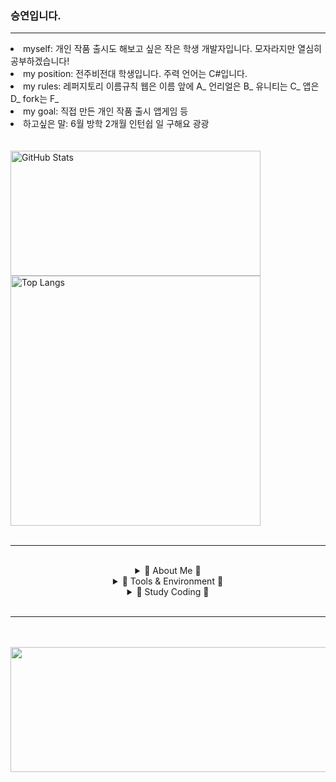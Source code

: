 <body>
<div>
<h3>승연입니다.</h3>
<hr>
<li> myself: 개인 작품 출시도 해보고 싶은 작은 학생 개발자입니다. 모자라지만 열심히 공부하겠습니다!</li>
<li> my position: 전주비전대 학생입니다. 주력 언어는 C#입니다.</li>
<li> my rules: 레퍼지토리 이름규칙 웹은 이름 앞에 A_ 언리얼은 B_ 유니티는 C_ 앱은 D_ fork는 F_</li>
<li> my goal: 직접 만든 개인 작품 출시 앱게임 등</li>
<li> 하고싶은 말: 6월 방학 2개월 인턴쉽 일 구해요 광광</li>
<br>
</div>
 <br> 
<div>
  <img src="https://github-readme-stats.vercel.app/api?username=SeungYeon04&show_icons=true" alt="GitHub Stats" style="width: 400px; height: 200px;" />
 <img src="https://github-readme-stats.vercel.app/api/top-langs/?username=SeungYeon04&layout=donut" alt="Top Langs" style="width: 400px; height=200px;" />
</div>

<br>
<hr>
<br>

<div  align="center">
<details>
<summary>
🧸 About Me 🧸
</summary>
<a href="https://blog.naver.com/catoo_4" target="_blank"><img src="https://img.shields.io/badge/BLOG(Daily)-03C75A?style=flat-square&logo=Naver&logoColor=white"></a>
<a href="https://seungyeon04.github.io/A_Study/" target="_blank"><img src="https://img.shields.io/badge/BLOG(Study1)-000000?style=flat-square&logo=github&logoColor=white"></a>
<a href="https://velog.io/@seungyeon04" target="_blank"><img src="https://img.shields.io/badge/BLOG(Study2)-999111?style=flat-square&logo=velog&logoColor=white"></a><br>
<a href="https://purple-tail-e77.notion.site/b3a4e9bf905f4ed28251a383aec9d9e3?pvs=74"><img src="https://img.shields.io/badge/notion(X)-000000?style=flat-square&logo=notion&logoColor=white"></a>
<a href="https://www.instagram.com/druiddroing"><img src="https://img.shields.io/badge/Instagram-E4405F?style=flat-square&logo=Instagram&logoColor=white"/></a>
</details>

<details>
<summary>
🚀 Tools & Environment 🚀
</summary>
🖥️ 개발 도구<br>
<img src="https://img.shields.io/badge/unity-%23000000.svg?style=flat-square&logo=unity&logoColor=white">
<img src="https://img.shields.io/badge/Visual Studio-5C2D91?style=flat-square&logo=Visual Studio&logoColor=white"/>
<img src="https://img.shields.io/badge/Visual Studio Code-007ACC?style=flat-square&logo=Visual Studio Code&logoColor=white"/>
<img src="https://img.shields.io/badge/Android Studio-009900?style=flat-square&logo=android&logoColor=white"/>
<img src="https://img.shields.io/badge/EditPlus-fc6625?style=flat-square&logoColor=white"/>
<br>🧰 환경 도구<br>
<img src="https://img.shields.io/badge/Xshell-0033A0?style=flat-square&logo=Xshell&logoColor=white">
<img src="https://img.shields.io/badge/VirtualBox-183A61?style=flat-square&logoColor=white">
<br>🐧 운영체제<br>
<img src="https://img.shields.io/badge/Linux-292929?style=flat-square&logo=Linux&logoColor=white">
<img src="https://img.shields.io/badge/Ubuntu-E95420?style=flat-square&logo=Ubuntu&logoColor=white">
<br>💬 협업/커뮤니케이션<br>
<img src="https://img.shields.io/badge/Slack-4A154B?style=flat-square&logo=slack&logoColor=white">
<img src="https://img.shields.io/badge/Discord-5865F2?style=flat-square&logo=discord&logoColor=white">
<br>🎨 디자인 도구<br>
<img src="https://img.shields.io/badge/Figma-000000?style=flat-square&logo=figma&logoColor=white">
<img src="https://img.shields.io/badge/Miricanvas-309900?style=flat-square&logoColor=white">
<img src="https://img.shields.io/badge/Canva-00C4CC?style=flat-square&logo=canva&logoColor=white"><br>
<img src="https://img.shields.io/badge/Photoshop-006dc1?style=flat-square&logoColor=white">
<img src="https://img.shields.io/badge/UIUX-6b01d5?style=flat-square&logoColor=white">
<img src="https://img.shields.io/badge/Photopea-18A497?style=flat-square&logo=photopea&logoColor=white">
<img src="https://img.shields.io/badge/Aseprite-7D929E?style=flat-square&logo=aseprite&logoColor=white">
</details>

<details>
<summary>
🌈 Study Coding 🌈
</summary>
<img src="https://img.shields.io/badge/C%23-462679?style=flat-square&logo=.NET&logoColor=white">
<img src="https://img.shields.io/badge/C-DBA901?style=flat-square&logo=C&logoColor=white">
<img src="https://img.shields.io/badge/HTML-E34F26?style=flat-square&logo=html5&logoColor=white">
<img src="https://img.shields.io/badge/CSS-1572B6?style=flat-square&logo=css3&logoColor=white">
<img src="https://img.shields.io/badge/React-50bcdf?style=flat-square&logo=react&logoColor=white"/>
<br> 
<img src="https://img.shields.io/badge/Java-e16500?style=flat-square&logo=eclipseide&logoColor=white"/>
<img src="https://img.shields.io/badge/Python-106393?style=flat-square&logo=Python&logoColor=white"/>
  
</details>
</div>
  
<br>
<hr>
<br>


<br>

<div align="center">
<a href="https://www.gitanimals.org/en_US?utm_medium=image&utm_source=SeungYeon04&utm_content=farm">
<img
  src="https://render.gitanimals.org/farms/SeungYeon04"
  width="600px" height="200px"
/>
</a>


</div>

</body>
